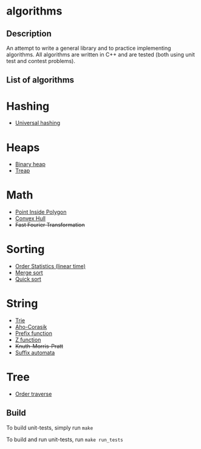 algorithms
==========

## Description

An attempt to write a general library and to practice implementing algorithms.
All algorithms are written in C++ and are tested (both using unit test and contest problems).

## List of algorithms
# Hashing
- [Universal hashing](https://github.com/tanyatik/algorithms/blob/master/hash/hash_set.hpp)
# Heaps
- [Binary heap](https://github.com/tanyatik/algorithms/blob/master/heap/binary_heap.hpp)
- [Treap](https://github.com/tanyatik/algorithms/blob/master/heap/treap.hpp)
# Math
- [Point Inside Polygon](https://github.com/tanyatik/algorithms/blob/master/math/geometry.hpp)
- [Convex Hull](https://github.com/tanyatik/algorithms/blob/master/math/geometry.hpp)
- ~~Fast Fourier Transformation~~
# Sorting 
- [Order Statistics (linear time)](https://github.com/tanyatik/algorithms/blob/master/sort/order_statistics.hpp)
- [Merge sort](https://github.com/tanyatik/algorithms/blob/master/sort/sort.hpp)
- [Quick sort](https://github.com/tanyatik/algorithms/blob/master/sort/sort.hpp)
# String
- [Trie](https://github.com/tanyatik/algorithms/blob/master/string/aho_corasik.hpp)
- [Aho-Corasik](https://github.com/tanyatik/algorithms/blob/master/string/aho_corasik.hpp)
- [Prefix function](https://github.com/tanyatik/algorithms/blob/master/string/prefix.hpp)
- [Z function](https://github.com/tanyatik/algorithms/blob/master/string/prefix.hpp)
- ~~Knuth-Morris-Pratt~~
- [Suffix automata](https://github.com/tanyatik/algorithms/blob/master/string/suffix_automata.hpp)
# Tree
- [Order traverse](https://github.com/tanyatik/algorithms/blob/master/tree/binary_search_tree.hpp)

## Build 

To build unit-tests, simply run
`make`

To build and run unit-tests, run
`make run_tests`


